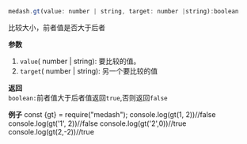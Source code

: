 ```js
medash.gt(value: number | string, target: number |string):boolean
```  
比较大小，前者值是否大于后者

**参数**  
1. `value`( number | string): 要比较的值。
2. `target`( number | string): 另一个要比较的值

**返回**  
`boolean:`前者值大于后者值返回`true`,否则返回`false` 

**例子**
<me-embed>const {gt} = require("medash");
console.log(gt(1, 2))//false
console.log(gt('1', 2))//false
console.log(gt('2',0))//true
console.log(gt(2,-2))//true</me-embed>